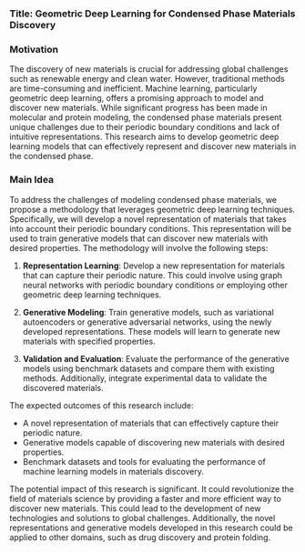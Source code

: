 ### Title: **Geometric Deep Learning for Condensed Phase Materials Discovery**

### Motivation
The discovery of new materials is crucial for addressing global challenges such as renewable energy and clean water. However, traditional methods are time-consuming and inefficient. Machine learning, particularly geometric deep learning, offers a promising approach to model and discover new materials. While significant progress has been made in molecular and protein modeling, the condensed phase materials present unique challenges due to their periodic boundary conditions and lack of intuitive representations. This research aims to develop geometric deep learning models that can effectively represent and discover new materials in the condensed phase.

### Main Idea
To address the challenges of modeling condensed phase materials, we propose a methodology that leverages geometric deep learning techniques. Specifically, we will develop a novel representation of materials that takes into account their periodic boundary conditions. This representation will be used to train generative models that can discover new materials with desired properties. The methodology will involve the following steps:

1. **Representation Learning**: Develop a new representation for materials that can capture their periodic nature. This could involve using graph neural networks with periodic boundary conditions or employing other geometric deep learning techniques.

2. **Generative Modeling**: Train generative models, such as variational autoencoders or generative adversarial networks, using the newly developed representations. These models will learn to generate new materials with specified properties.

3. **Validation and Evaluation**: Evaluate the performance of the generative models using benchmark datasets and compare them with existing methods. Additionally, integrate experimental data to validate the discovered materials.

The expected outcomes of this research include:
- A novel representation of materials that can effectively capture their periodic nature.
- Generative models capable of discovering new materials with desired properties.
- Benchmark datasets and tools for evaluating the performance of machine learning models in materials discovery.

The potential impact of this research is significant. It could revolutionize the field of materials science by providing a faster and more efficient way to discover new materials. This could lead to the development of new technologies and solutions to global challenges. Additionally, the novel representations and generative models developed in this research could be applied to other domains, such as drug discovery and protein folding.